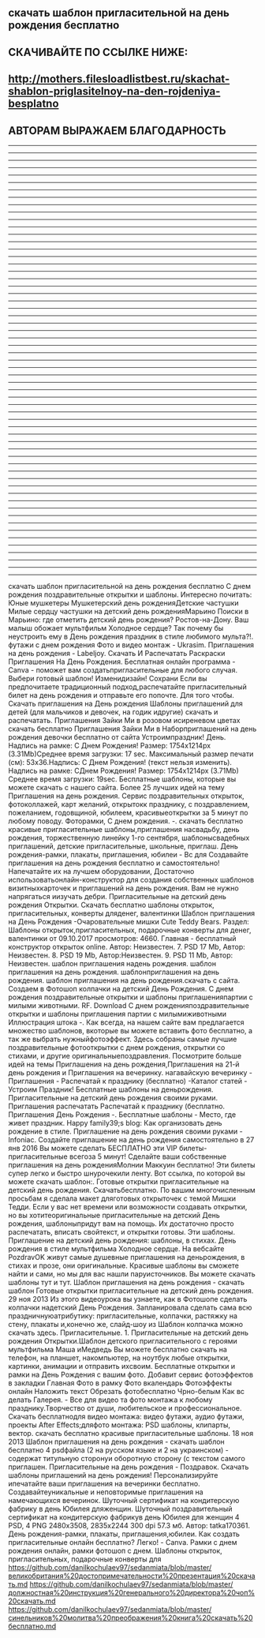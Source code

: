 скачать шаблон пригласительной на день рождения бесплатно
--------------------------------------------------
СКАЧИВАЙТЕ ПО ССЫЛКЕ НИЖЕ:
--------------------------------------------------
http://mothers.filesloadlistbest.ru/skachat-shablon-priglasitelnoy-na-den-rojdeniya-besplatno
--------------------------------------------------
АВТОРАМ ВЫРАЖАЕМ БЛАГОДАРНОСТЬ
--------------------------------------------------
--------------------------------------------------
--------------------------------------------------
--------------------------------------------------
--------------------------------------------------
--------------------------------------------------
--------------------------------------------------
--------------------------------------------------
--------------------------------------------------
--------------------------------------------------
--------------------------------------------------
--------------------------------------------------
--------------------------------------------------
--------------------------------------------------
--------------------------------------------------
--------------------------------------------------
--------------------------------------------------
--------------------------------------------------
--------------------------------------------------
--------------------------------------------------
--------------------------------------------------
--------------------------------------------------
--------------------------------------------------
--------------------------------------------------
--------------------------------------------------
--------------------------------------------------
--------------------------------------------------
--------------------------------------------------
--------------------------------------------------
--------------------------------------------------
--------------------------------------------------
--------------------------------------------------
--------------------------------------------------
--------------------------------------------------
--------------------------------------------------
--------------------------------------------------
--------------------------------------------------
--------------------------------------------------
--------------------------------------------------
--------------------------------------------------
--------------------------------------------------
--------------------------------------------------
--------------------------------------------------
--------------------------------------------------
--------------------------------------------------
--------------------------------------------------
--------------------------------------------------
--------------------------------------------------
--------------------------------------------------
--------------------------------------------------
--------------------------------------------------
--------------------------------------------------
--------------------------------------------------
--------------------------------------------------
--------------------------------------------------
--------------------------------------------------
--------------------------------------------------
--------------------------------------------------
--------------------------------------------------
--------------------------------------------------
скачать шаблон пригласительной на день рождения бесплатно С днем рождения поздравительные открытки и шаблоны. Интересно почитать: Юные мушкетеры Мушкетерский день рожденияДетские частушки Милые сердцу частушки на детский день рожденияМарьино Поиски в Марьино: где отметить детский день рождения? Ростов-на-Дону. Ваш малыш обожает мультфильм Холодное сердце? Так почему бы неустроить ему в День рождения праздник в стиле любимого мульта?!. футажи с днем рождения  Фото и видео монтаж - Ukrasim. Приглашения на день рождения - Labeljoy. Скачать И Распечатать Раскраски Приглашения На День Рождения. Бесплатная онлайн программа - Canva - поможет вам создатьпригласительные для любого случая.  Выбери готовый шаблон!  Изменидизайн!  Сохрани  Если вы предпочитаете традиционный подход,распечатайте пригласительный билет на день рождения и отправьте его попочте. Для того чтобы. Скачать приглашения на День рождения
Шаблоны приглашений для детей (для мальчиков и девочек, на годик идругие) скачать и распечатать.  Приглашения Зайки Ми в розовом исиреневом цветах скачать бесплатно Приглашения Зайки Ми в  Наборприглашений на день рождения девочки бесплатно от сайта Устроимпраздник! День. Надпись на рамке: С Днем Рождения! Размер: 1754x1214px (3.31Mb)Среднее время загрузки: 17 sec. Максимальный размер печати (см): 53x36.Надпись: С Днем Рождения! (текст нельзя изменить). Надпись на рамке: СДнем Рождения! Размер: 1754x1214px (3.71Mb) Среднее время загрузки: 19sec. Бесплатные шаблоны, которые вы можете скачать с нашего сайта. Более 25 лучших идей на тему Приглашения на день рождения. Сервис поздравительных открыток, фотоколлажей, карт желаний, открытокк празднику, с поздравлением, пожеланием, годовщиной, юбилеем, красивыеоткрытки за 5 минут по любому поводу. Фоторамки, С днем рождения. -. скачать бесплатно красивые пригласительные шаблоны,приглашения насвадьбу, день рождения, торжественную линейку 1-го сентября, шаблонысвадебных приглашений, детские пригласительные, школьные, приглаш. День рождения-рамки, плакаты, приглашения, юбилеи - Вс для
Создавайте приглашения на день рождения бесплатно и самостоятельно!Напечатайте их на лучшем оборудовании,  Достаточно использоватьонлайн-конструктор для создания собственных шаблонов визитныхкарточек и приглашений на день рождения. Вам не нужно напрягаться иизучать дебри. Пригласительные на детский день рождения Открытки. Скачать бесплатно шаблоны открыток, пригласительных, конверты дляденег, валентинки  Шаблон приглашения на День Рождения -Очаровательные мишки  Cute Teddy Bears. Раздел: Шаблоны открыток,пригласительных, подарочные конверты для денег, валентинки от 09.10.2017  просмотров: 4660. Главная   - бесплатный конструктор открыток online. Автор: Неизвестен. 7. PSD  17 Mb, Автор: Неизвестен. 8. PSD  19 Mb, Автор:Неизвестен. 9. PSD  11 Mb, Автор: Неизвестен. шаблон приглашения надень рождения. шаблон приглашения на день рождения. шаблонприглашения на день рождения. шаблон приглашения на день рождения.скачать с сайта. Создаем в Фотошоп колпачки на детский День Рождения. С днем рождения поздравительные открытки и шаблоны приглашенияпартии с милыми животными. RF. Download С днем рожденияпоздравительные открытки и шаблоны приглашения партии с милымиживотными Иллюстрация штока -. Как всегда, на нашем сайте вам предлагается множество шаблонов, вкоторые вы можете вставить фото бесплатно, а так же выбрать нужныйфотоэффект. Здесь собраны самые лучшие поздравительные фотооткрытки с днем рождения, открытки со стихами, и другие оригинальныепоздравления.
Посмотрите больше идей на темы Приглашения на день рождения,Приглашения на 21-й день рождения и Приглашения на вечеринку.  нагавайскую вечеринку - Приглашения - Распечатай к празднику (бесплатно) -Каталог статей - Устроим Праздник! Бесплатные шаблоны на деньрождения. Пригласительные на детский день рождения своими руками. Приглашения распечатать Распечатай к празднику (бесплатно. Приглашения День Рождения -. Бесплатные шаблоны - Место, где живет праздник. Happy family39;s blog: Как организовать день рождение в стиле. Приглашение на день рождения своими руками - Infoniac. Создайте приглашение на день рождения самостоятельно в
27 янв 2016  Вы можете сделать БЕСПЛАТНО эти  VIP  билеты-пригласительные всегоза 5 минут! Сделайте ваши собственные приглашения на день рожденияМолнии Маккуин бесплатно! Эти билеты супер легко и быстро  шнурочекили ленту. Вот ссылка, по которой вы можете скачать шаблон:. Готовые открытки пригласительные на детский день рождения. Скачатьбесплатно. По вашим многочисленным просьбам я сделала макет дляготовых открыточек с темой Мишки Тедди. Если у вас нет времени или возможности создавать открытки, но вы хотитеоригинальные пригласительные на детский День рождения, шаблоныпридут вам на помощь. Их достаточно просто распечатать, вписать свойтекст, и открытки готовы. Эти шаблоны. Приглашение на детский день рождения: шаблоны, в стихах. День рождения в стиле мультфильма Холодное сердце. На вебсайте PozdravOK живут самые душевные приглашения на деньрождения, в стихах и прозе, они оригинальные. Красивые шаблоны вы сможете найти и сами, но мы для вас нашли паруисточников. Вы можете скачать шаблоны тут и тут. Шаблон приглашения на день рождения - скачать шаблон
Готовые открытки пригласительные на детский день рождения. 29 ноя 2013  Из этого видеоурока вы узнаете, как в Фотошопе сделать колпачки надетский День Рождения.  Запланировала сделать сама всю праздничнуюатрибутику: пригласительные, колпачки, растяжку на стену, плакаты и,конечно же, слайд-шоу из  Шаблон колпачка можно скачать здесь. Пригласительные. 1. Пригласительные на детский день рождения Открытки.Шаблон детского пригласительного с героями мультфильма Маша иМедведь  Вы можете бесплатно скачать на телефон, на планшет, накомпьютер, на ноутбук любые открытки, картинки, анимации и отправить ихсвоим. Бесплатные открытки и рамки на День Рождения с вашим фото. Добавит сервис фотоэффектов в закладки  Главная  Фото в рамку  Фото вкалендарь  Фотоэффекты онлайн  Наложить текст  Обрезать фотобесплатно  Чрно-белым  Как вс делать  Галерея. - Все для видео та фото монтажа к любому празднику.Творчество от души, любительское и профессиональное. Скачать бесплатнодля видео монтажа: видео футажи, аудио футажи, проекты After Effects;дляфото монтажа: PSD шаблоны, клипарты, вектор. скачать бесплатно красивые пригласительные шаблоны. 18 ноя 2013  Шаблон приглашения на день рождения - скачать шаблон бесплатно 4 psdфайла (2 на русском языке и 2 на украинском) - содержат титульную сторонуи оборотную сторону (с текстом самого приглашен.
Пригласительные на день рождения - Поздравок. Скачать шаблоны приглашений на день рождения! Персонализируйте ипечатайте ваши приглашения на вечеринки бесплатно. Создавайтеуникальные и неповторимые приглашения на намечающихся вечеринок. Шуточный сертификат на кондитерскую фабрику в день Юбилея дляженщин. Шуточный поздравительный сертификат на кондитерскую фабрикув день Юбилея для женщин 4 PSD, 4 PNG  2480x3508, 2835x2244  300 dpi 57.3 мб. Автор: tatka170361. День рождения-рамки, плакаты, приглашения,юбилеи. Как создать пригласительные онлайн бесплатно? Легко! - Canva. Рамки с днем рождения онлайн, рамки фотошоп с днем. Шаблоны открыток, пригласительных, подарочные конверты для
https://github.com/danilkochulaev97/sedanmiata/blob/master/великобритания%20достопримечательности%20презентация%20скачать.md
https://github.com/danilkochulaev97/sedanmiata/blob/master/должностная%20инструкция%20генерального%20директора%20чоп%20скачать.md
https://github.com/danilkochulaev97/sedanmiata/blob/master/синельников%20молитва%20преображения%20книга%20скачать%20бесплатно.md